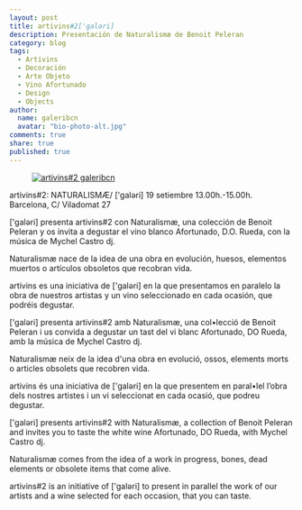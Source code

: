 ```yaml
---
layout: post
title: artivins#2['galəri]
description: Presentación de Naturalismæ de Benoit Peleran
category: blog
tags: 
  - Artivins
  - Decoración
  - Arte Objeto
  - Vino Afortunado
  - Design
  - Objects
author: 
  name: galeribcn
  avatar: "bio-photo-alt.jpg"
comments: true
share: true
published: true
---
```

<figure>
	<a href="/images/ Artivins#2Naturalismæ 100ppp.jpg"><img src="/images/ Artivins#2Naturalismæ 100ppp.jpg" alt="artivins#2 galeribcn"></a>
</figure>
artivins#2: NATURALISMÆ/ ['galəri]
19 setiembre 13.00h.-15.00h.  Barcelona, C/ Viladomat 27

['galəri] presenta artivins#2 con Naturalismæ, una colección de Benoit Peleran y os invita a degustar el vino blanco Afortunado, D.O. Rueda, con la música de Mychel Castro dj.

Naturalismæ nace de la idea de una obra en evolución, huesos, elementos muertos o artículos obsoletos que recobran vida.  

artivins es una iniciativa de ['galəri] en la que presentamos en paralelo la obra de nuestros artistas y un vino seleccionado en cada ocasión, que podréis degustar.
 

['galəri] presenta artivins#2 amb Naturalismæ, una col•lecció de Benoit Peleran i us convida a degustar un tast del vi blanc Afortunado, DO Rueda, amb la música de Mychel Castro dj.

Naturalismæ neix de la idea d'una obra en evolució, ossos, elements morts o articles obsolets que recobren vida.

artivins és una iniciativa de ['galəri] en la que presentem en paral•lel l’obra dels nostres artistes i un vi seleccionat en cada ocasió, que podreu degustar.


['galəri] presents artivins#2 with Naturalismæ, a collection of Benoit Peleran and invites you to taste the white wine Afortunado, DO Rueda, with Mychel Castro dj.

Naturalismæ comes from the idea of a work in progress, bones, dead elements or obsolete items that come alive.

artivins#2 is an initiative of ['galəri] to present in parallel the work of our artists and a wine selected for each occasion, that you can taste.
